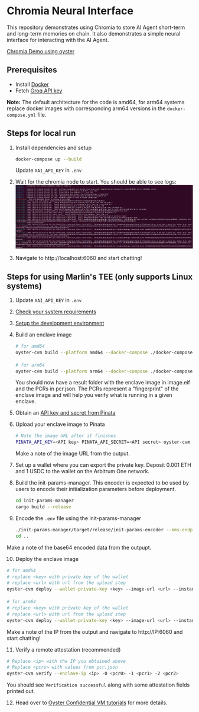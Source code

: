 # Chromia Neural Interface

This repository demonstrates using Chromia to store AI Agent short-term and long-term memories on chain. It also demonstrates a simple neural interface for interacting with the AI Agent.

[Chromia Demo using oyster](https://www.youtube.com/watch?v=YfWzTeK1LaY)


## Prerequisites
- Install [Docker](https://docs.docker.com/engine/install/ubuntu/)
- Fetch [Groq API key](https://console.groq.com/keys)

**Note:** The default architecture for the code is amd64, for arm64 systems replace docker images with corresponding arm64 versions in the `docker-compose.yml` file.
  
## Steps for local run
1. Install dependencies and setup
   ```sh
   docker-compose up --build
   ```
   Update `XAI_API_KEY` in `.env`

2. Wait for the chromia node to start. You should be able to see logs:
   ![Logs](logs.png)

3. Navigate to http://localhost:6060 and start chatting!

## Steps for using Marlin's TEE (only supports Linux systems)
1. Update `XAI_API_KEY` in `.env`

2. [Check your system requirements](https://docs.marlin.org/oyster/build-cvm/tutorials/)

3. [Setup the development environment](https://docs.marlin.org/oyster/build-cvm/tutorials/setup)

4. Build an enclave image
   ```sh
   # for amd64
   oyster-cvm build --platform amd64 --docker-compose ./docker-compose.yml --commit-ref 5826f66fa1a2dc60d1180465f440c4564f2291fe

   # for arm64
   oyster-cvm build --platform arm64 --docker-compose ./docker-compose.yml --commit-ref 5826f66fa1a2dc60d1180465f440c4564f2291fe
   ```
   You should now have a result folder with the enclave image in image.eif and the PCRs in pcr.json. The PCRs represent a "fingerprint" of the enclave image and will help you verify what is running in a given enclave.

5. Obtain an [API key and secret from Pinata](https://docs.pinata.cloud/account-management/api-keys)

6. Upload your enclave image to Pinata
   ```sh
   # Note the image URL after it finishes
   PINATA_API_KEY=<API key> PINATA_API_SECRET=<API secret> oyster-cvm upload --file result/image.eif
   ```
   Make a note of the image URL from the output.

7. Set up a wallet where you can export the private key. Deposit 0.001 ETH and 1 USDC to the wallet on the Arbitrum One network.

8. Build the init-params-manager. This encoder is expected to be used by users to encode their initialization parameters before deployment.
   ```sh
   cd init-params-manager
   cargo build --release
   ```

9. Encode the `.env` file using the init-params-manager
   ```sh
   ./init-params-manager/target/release/init-params-encoder --kms-endpoint http://v1.kms.box:1101 --pcr0 <pcr0> --pcr1 <pcr1> --pcr2 <pcr2> --init-params 'bun/.env:1:1:file:./.env'
   cd ..
   ```
 Make a note of the base64 encoded data from the outpupt.

10. Deploy the enclave image 
   ```sh
   # for amd64
   # replace <key> with private key of the wallet
   # replace <url> with url from the upload step
   oyster-cvm deploy --wallet-private-key <key> --image-url <url> --instance-type c6a.4xlarge --region ap-south-1 --operator 0xe10Fa12f580e660Ecd593Ea4119ceBC90509D642 --duration-in-minutes 15 --init-params <base64 encoded init params>

   # for arm64
   # replace <key> with private key of the wallet
   # replace <url> with url from the upload step
   oyster-cvm deploy --wallet-private-key <key> --image-url <url> --instance-type c6g.4xlarge --region ap-south-1 --operator 0xe10Fa12f580e660Ecd593Ea4119ceBC90509D642 --duration-in-minutes 15 --init-params <base64 encoded init params>
   ```
   Make a note of the IP from the output and navigate to http://IP:6060 and start chatting!

11. Verify a remote attestation (recommended)
   ```sh
   # Replace <ip> with the IP you obtained above
   # Replace <pcrs> with values from pcr.json
   oyster-cvm verify --enclave-ip <ip> -0 <pcr0> -1 <pcr1> -2 <pcr2>
   ```
   You should see `Verification successful` along with some attestation fields printed out.

12. Head over to [Oyster Confidential VM tutorials](https://docs.marlin.org/oyster/build-cvm/tutorials/) for more details.
